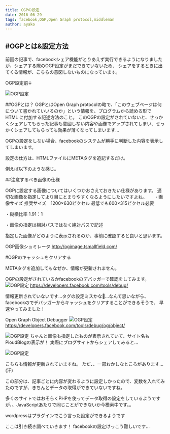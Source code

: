 ```yaml
---
title: OGPの設定
date: 2016-06-29
tags: facebook,OGP,Open Graph protocol,middleman
author: ayako
---
```


#OGPとは&設定方法
---
前回の記事で、facebookシェア機能がとりあえず実行できるようになりましたが、シェアする際のOGP設定がまだできていないため、
シェアをするときに出てくる情報が、こちらの意図しないものになっています。

OGP設定前↓

![OGP設定](./2016/0629_facebookSARE_2/OGP_1.png)


##OGPとは？
OGPとはOpen Graph protocolの略で、「このウェブページは何について書かれていいるのか」という情報を、プログラムから読める形で HTML に付加する記述方法のこと。
このOGPの設定がされていないと、せっかくシェアしてもらった記事も意図しない内容や画像でアップされてしまい、せっかくシェアしてもらっても効果が薄くなってしまいます...

OGPの設定をしない場合、facebookのシステムが勝手に判断した内容を表示してしまいます。

設定の仕方は、HTMLファイルにMETAタグを追記するだけ。

例えば以下のような感じ。
<meta property=”og:title” content=”記事のタイトル” />
<meta property=”og:description” content=”記事の説明” />
<meta property=”og:url” content=”記事のURL” />
<meta property=”og:image” content=”画像のURL” />
<meta property=”og:site_name” content=”サイトのタイトル” />

##注意するべき画像の仕様

OGPに設定する画像についてはいくつかおさえておきたい仕様があります。
適切な画像を指定してより目にとまりやすくなるようにしたいですよね。
　
・画像サイズ
推奨サイズ　1200×630ピクセル
最低でも600×315ピクセル必要

・縦横比率
1.91：1

・画像の指定は相対パスではなく絶対パスで記述

指定した画像がどのように表示されるのか、事前に確認すると良いと思います。

OGP画像シュミレータ
http://ogimage.tsmallfield.com/


#OGPのキャッシュをクリアする

METAタグを追加してもなぜか、情報が更新されません。

OGPの設定がされているかfacebookのデバッガーで確認をしてみます。
![OGP設定](./2016/0629_facebookSARE_2/OGP_2.png)
https://developers.facebook.com/tools/debug/

情報更新されていないです...タグの設定ミスかな...なんて思いながら、
facebookのでデバッガーからキャッシュをクリアすることができるそうで、
早速やってみました！

Open Graph Object Debugger
![OGP設定](./2016/0629_facebookSARE_2/OGP_3.png)
https://developers.facebook.com/tools/debug/og/object/

![OGP設定](./2016/0629_facebookSARE_2/OGP_5.png)
ちゃんと画像も指定したものが表示されていて、サイト名もPloudBlogの表示が！
実際にブログサイトからシェアしてみると...

![OGP設定](./2016/0629_facebookSARE_2/OGP_4.png)

こちらも情報が更新されていますね。
ただ、、一部おかしなところがあります...(汗)

この部分は、記事ごとに内容が変わるように設定しかったので、変数を入れてみたのですが、きちんとデータの取得ができていないですね。

多くのサイトではおそらくPHPを使ってデータ取得の設定をしているようですが、、JavaScriptあたりで同じことができないか今模索中です。。

wordpressはプラグインでこう言った設定ができるようです

ここは引き続き調べていきます！
facebookの設定けっこう難しいです...


